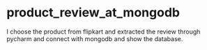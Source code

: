 # product_review_at_mongodb
I choose the product from flipkart and  extracted the review through pycharm and connect with mongodb and show the database.
